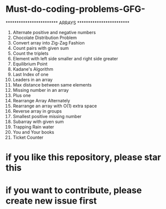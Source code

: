 # Must-do-coding-problems-GFG-


************************ ARRAYS ************************
1. Alternate positive and negative numbers
2. Chocolate Distribution Problem
3. Convert array into Zig-Zag Fashion
4. Count pairs with given sum
5. Count the triplets
6. Element with left side smaller and right side greater
7. Equilibrium Point
8. Kadane's Algorithm
9. Last Index of one
10. Leaders in an array
11. Max distance between same elements
12. Missing number in an array
13. Plus one
14. Rearrange Array Alternately
15. Rearrange an array with O(1) extra space
16. Reverse array in groups
17. Smallest positive missing number
18. Subarray with given sum
19. Trapping Rain water
20. You and Your books
21. Ticket Counter

# if you like this repository, please star this 

# if you want to contribute, please create new issue first
